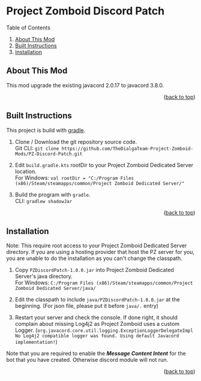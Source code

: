 ﻿<div id="top"></div>

# Project Zomboid Discord Patch

<summary>Table of Contents</summary>
<ol>
    <li><a href="#about-this-mod">About This Mod</a></li>
    <li><a href="#built-instructions">Built Instructions</a></li>
    <li><a href="#installation">Installation</a></li>
</ol>

## About This Mod

This mod upgrade the existing javacord 2.0.17 to javacord 3.8.0.

<p align="right">(<a href="#top">back to top</a>)</p>

## Built Instructions

This project is build with [gradle](https://gradle.org/install/).

1. Clone / Download the git repository source code. <br />
Git CLI: `git clone https://github.com/TheDialgaTeam-Project-Zomboid-Mods/PZ-Discord-Patch.git`

2. Edit `build.gradle.kts` rootDir to your Project Zomboid Dedicated Server location. <br />
For Windows: `val rootDir = "C:/Program Files (x86)/Steam/steamapps/common/Project Zomboid Dedicated Server/"`

3. Build the program with `gradle`. <br />
CLI: `gradlew shadowJar`

<p align="right">(<a href="#top">back to top</a>)</p>

## Installation

Note: This require root access to your Project Zomboid Dedicated Server directory. If you are using a hosting provider that host the PZ server for you, you are unable to do the installation as you can't change the classpath.

1. Copy `PZDiscordPatch-1.0.0.jar` into Project Zomboid Dedicated Server's java directory. <br />
For Windows: `C:/Program Files (x86)/Steam/steamapps/common/Project Zomboid Dedicated Server/java/`

2. Edit the classpath to include `java/PZDiscordPatch-1.0.0.jar` at the beginning. (For json file, please put it before `java/.` entry)

3. Restart your server and check the console. If done right, it should complain about missing Log4j2 as Project Zomboid uses a custom Logger. (`org.javacord.core.util.logging.ExceptionLoggerDelegateImpl No Log4j2 compatible logger was found. Using default Javacord implementation!`)

Note that you are required to enable the ___Message Content Intent___ for the bot that you have created. Otherwise discord module will not run.

<p align="right">(<a href="#top">back to top</a>)</p>
